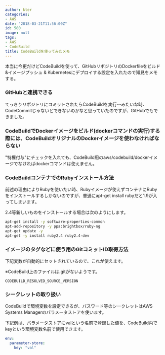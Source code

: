 ```yaml
---
author: kter
categories:
- AWS
date: "2018-03-21T11:56:00Z"
id: 580
image: null
tags:
- AWS
- CodeBuild
title: CodeBuildを使ってみたメモ
---
```

本当に今更だけどCodeBuildを使って、GitHubリポジトリのDockerfileをビルド&イメージプッシュ & Kubernetesにデプロイする設定を入れたので知見をメモする。

### GitHubと連携できる

てっきりリポジトリにコミットされたらCodeBuildを実行〜みたいな時、CodeCommitじゃないとできないのかなと思っていたのですが、GitHubでもできました。

### CodeBuildでDockerイメージをビルド(dockerコマンドの実行)する際には、CodeBuildオリジナルのDockerイメージを使わなければならない

"特権付与"にチェックを入れても、CodeBuild用のaws/codebuild/dockerイメージでなければdockerコマンドは使えません。

### CodeBuildコンテナでのRubyインストール方法

前述の理由によりRubyを使いたい時、Rubyイメージが使えずコンテナにRubyをインストールするしかないのですが、普通にapt-get install rubyだと1.9が入ってしまいます。

2.4等新しいものをインストールする場合は次のようにします。

```bash
apt-get install -y software-properties-common
apt-add-repository -y ppa:brightbox/ruby-ng
apt-get update -y
apt-get -y install ruby2.4 ruby2.4-dev
```

### イメージのタグなどに使う用のGitコミットID取得方法

下記変数が自動的にセットされているので、これが使えます。

※CodeBuild上のファイルは.gitがないようです。

```
CODEBUILD_RESOLVED_SOURCE_VERSION
```

### シークレットの取り扱い

CodeBuildで環境変数を設定できるが、パスワード等のシークレットはAWS Systems Managerのパラメータストアを使います。

下記例は、パラメータストアにvalという名前で登録した値を、CodeBuild内でkeyという環境変数名前で使用できます。

```yaml
env:
  parameter-store:
    key: "val"
```

